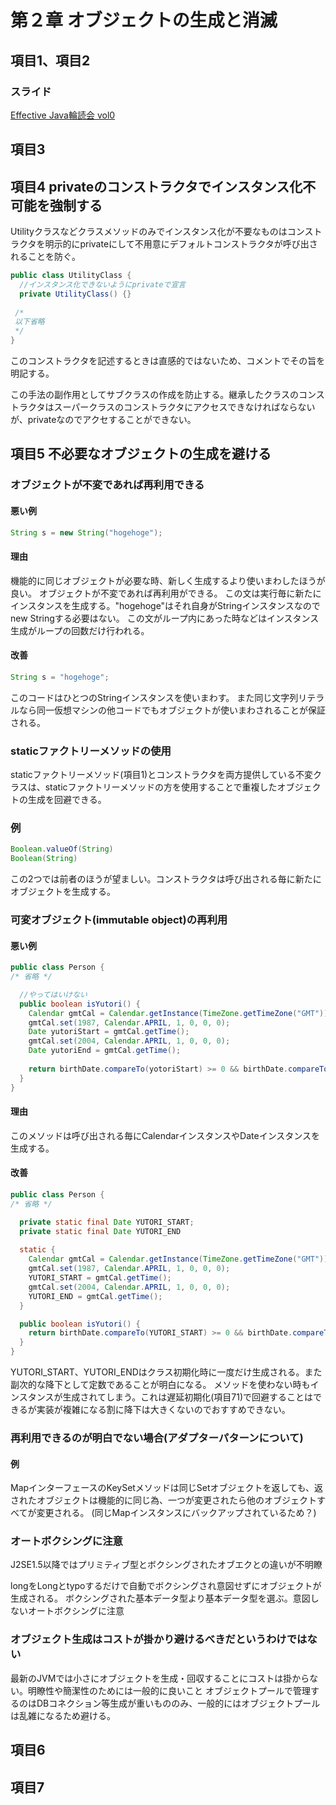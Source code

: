 # 第２章 オブジェクトの生成と消滅

## 項目1、項目2
### スライド
[Effective Java輪読会 vol0](http://www.slideshare.net/leecgeun/effective-javavol0)

## 項目3

## 項目4 privateのコンストラクタでインスタンス化不可能を強制する
Utilityクラスなどクラスメソッドのみでインスタンス化が不要なものはコンストラクタを明示的にprivateにして不用意にデフォルトコンストラクタが呼び出されることを防ぐ。

```java
public class UtilityClass {
  //インスタンス化できないようにprivateで宣言
  private UtilityClass() {}
 
 /*
 以下省略
 */
}
```

このコンストラクタを記述するときは直感的ではないため、コメントでその旨を明記する。

この手法の副作用としてサブクラスの作成を防止する。継承したクラスのコンストラクタはスーパークラスのコンストラクタにアクセスできなければならないが、privateなのでアクセすることができない。


## 項目5 不必要なオブジェクトの生成を避ける
### オブジェクトが不変であれば再利用できる
#### 悪い例

```java
String s = new String("hogehoge");
```

#### 理由
機能的に同じオブジェクトが必要な時、新しく生成するより使いまわしたほうが良い。
オブジェクトが不変であれば再利用ができる。
この文は実行毎に新たにインスタンスを生成する。"hogehoge"はそれ自身がStringインスタンスなのでnew Stringする必要はない。
この文がループ内にあった時などはインスタンス生成がループの回数だけ行われる。

#### 改善

```java
String s = "hogehoge";
```

このコードはひとつのStringインスタンスを使いまわす。
また同じ文字列リテラルなら同一仮想マシンの他コードでもオブジェクトが使いまわされることが保証される。

### staticファクトリーメソッドの使用
staticファクトリーメソッド(項目1)とコンストラクタを両方提供している不変クラスは、staticファクトリーメソッドの方を使用することで重複したオブジェクトの生成を回避できる。

### 例

```java
Boolean.valueOf(String)
Boolean(String)

```

この2つでは前者のほうが望ましい。コンストラクタは呼び出される毎に新たにオブジェクトを生成する。

### 可変オブジェクト(immutable object)の再利用
#### 悪い例
```java
public class Person {
/* 省略 */

  //やってはいけない
  public boolean isYutori() {
    Calendar gmtCal = Calendar.getInstance(TimeZone.getTimeZone("GMT"));
    gmtCal.set(1987, Calendar.APRIL, 1, 0, 0, 0);
    Date yutoriStart = gmtCal.getTime();
    gmtCal.set(2004, Calendar.APRIL, 1, 0, 0, 0);
    Date yutoriEnd = gmtCal.getTime();
    
    return birthDate.compareTo(yotoriStart) >= 0 && birthDate.compareTo(yotoriEnd) <0;
  }
}
```

#### 理由
このメソッドは呼び出される毎にCalendarインスタンスやDateインスタンスを生成する。

#### 改善
```java
public class Person {
/* 省略 */

  private static final Date YUTORI_START;
  private static final Date YUTORI_END
  
  static {
    Calendar gmtCal = Calendar.getInstance(TimeZone.getTimeZone("GMT"));
    gmtCal.set(1987, Calendar.APRIL, 1, 0, 0, 0);
    YUTORI_START = gmtCal.getTime();
    gmtCal.set(2004, Calendar.APRIL, 1, 0, 0, 0);
    YUTORI_END = gmtCal.getTime();
  }

  public boolean isYutori() {
    return birthDate.compareTo(YUTORI_START) >= 0 && birthDate.compareTo(YUTORI_END) <0;
  }
}
```

YUTORI_START、YUTORI_ENDはクラス初期化時に一度だけ生成される。また副次的な降下として定数であることが明白になる。
メソッドを使わない時もインスタンスが生成されてしまう。これは遅延初期化(項目71)で回避することはできるが実装が複雑になる割に降下は大きくないのでおすすめできない。

### 再利用できるのが明白でない場合(アダプターパターンについて)
#### 例
MapインターフェースのKeySetメソッドは同じSetオブジェクトを返しても、返されたオブジェクトは機能的に同じ為、一つが変更されたら他のオブジェクトすべてが変更される。
(同じMapインスタンスにバックアップされているため？)

### オートボクシングに注意
J2SE1.5以降ではプリミティブ型とボクシングされたオブエクとの違いが不明瞭

longをLongとtypoするだけで自動でボクシングされ意図せずにオブジェクトが生成される。
ボクシングされた基本データ型より基本データ型を選ぶ。意図しないオートボクシングに注意

### オブジェクト生成はコストが掛かり避けるべきだというわけではない
最新のJVMでは小さにオブジェクトを生成・回収することにコストは掛からない。明瞭性や簡潔性のためには一般的に良いこと
オブジェクトプールで管理するのはDBコネクション等生成が重いもののみ、一般的にはオブジェクトプールは乱雑になるため避ける。

## 項目6

## 項目7
